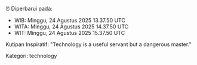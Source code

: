⏰ Diperbarui pada:
- WIB: Minggu, 24 Agustus 2025 13.37.50 UTC
- WITA: Minggu, 24 Agustus 2025 14.37.50 UTC
- WIT: Minggu, 24 Agustus 2025 15.37.50 UTC

Kutipan Inspiratif:
"Technology is a useful servant but a dangerous master."


Kategori: technology

